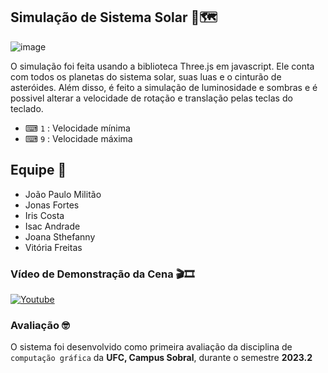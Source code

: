 ## Simulação de Sistema Solar 🚀🗺

![image](https://i.ibb.co/bFyB2XR/imagem-2023-10-16-001021409.png)

O simulação foi feita usando a biblioteca Three.js em javascript. Ele conta com todos os planetas do sistema solar, suas luas e o cinturão de asteróides. Além disso, é feito a simulação de luminosidade e sombras e é possivel alterar a velocidade de rotação e translação pelas teclas do teclado.

- ⌨ `1` : Velocidade mínima 
- ⌨ `9` : Velocidade máxima 
  
## Equipe 🦾

- João Paulo Militão
- Jonas Fortes
- Iris Costa
- Isac Andrade
- Joana Sthefanny
- Vitória Freitas

### Vídeo de Demonstração da Cena 🎬🎞️
[![Youtube](https://img.shields.io/badge/YouTube-FF0000?style=for-the-badge&logo=youtube&logoColor=white)](https://www.youtube.com/watch?v=-PCYjfekr8w)



### Avaliação 🤓

O sistema foi desenvolvido como primeira avaliação da disciplina de `computação gráfica` da **UFC, Campus Sobral**, durante o semestre **2023.2**




